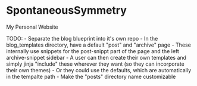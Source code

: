 SpontaneousSymmetry
===================

My Personal Website



TODO:
      - Separate the blog blueprint into it's own repo
      - In the blog_templates directory, have a default "post" and "archive" page
      - These internally use snippets for the post-snippt part of the page and the left
        archive-snippet sidebar
      - A user can then create their own templates and simply jinja "include"
        these wherever they want (so they can incorporate their own themes)
      - Or they could use the defaults, which are automatically in the tempalte path
      - Make the "posts" directory name customizable